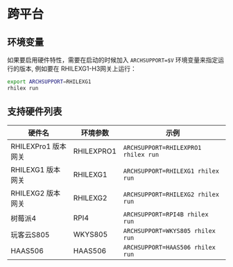 # 跨平台

## 环境变量

如果要启用硬件特性，需要在启动的时候加入 `ARCHSUPPORT=$V` 环境变量来指定运行的版本, 例如要在 RHILEXG1-H3网关上运行：

```sh
export ARCHSUPPORT=RHILEXG1
rhilex run
```

## 支持硬件列表

| 硬件名              | 环境参数   | 示例                                |
| ------------------- | ---------- | ----------------------------------- |
| RHILEXPro1 版本网关 | RHILEXPRO1 | `ARCHSUPPORT=RHILEXPRO1 rhilex run` |
| RHILEXG1 版本网关   | RHILEXG1   | `ARCHSUPPORT=RHILEXG1 rhilex run`   |
| RHILEXG2 版本网关   | RHILEXG2   | `ARCHSUPPORT=RHILEXG2 rhilex run`   |
| 树莓派4             | RPI4       | `ARCHSUPPORT=RPI4B rhilex run`      |
| 玩客云S805          | WKYS805    | `ARCHSUPPORT=WKYS805 rhilex run`    |
| HAAS506             | HAAS506    | `ARCHSUPPORT=HAAS506 rhilex run`    |

